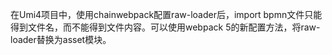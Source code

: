 在Umi4项目中，使用chainwebpack配置raw-loader后，import bpmn文件只能得到文件名，而不能得到文件内容。可以使用webpack 5的新配置方法，将raw-loader替换为asset模块。
